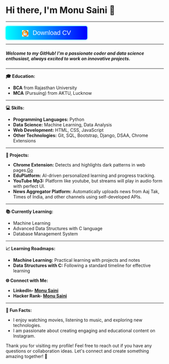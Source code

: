# Hi there, I'm Monu Saini 👋
---
<a href="/Monu Saini Resume.pdf" style="display: inline-block; text-decoration: none; color: white; padding: 10px 15px; border-radius: 5px; font-size: 20px; font-family: Arial, sans-serif; background: linear-gradient(to right, cyan, blue); box-shadow: 0 0 5px cyan; width: 230px; text-align: center;">
  <img src="cv.png" alt="icon" style="width:20px; height: 20px; vertical-align: middle; margin-right: 8px;" />
  <span>Download CV</span>
</a>

---
##### Welcome to my GitHub! I'm a passionate coder and data science enthusiast, always excited to work on innovative projects.

---

**🎓 Education:**
- **BCA** from Rajasthan University
- **MCA** (Pursuing) from AKTU, Lucknow
---

**💻 Skills:**
- **Programming Languages:** Python
- **Data Science:** Machine Learning, Data Analysis
- **Web Development:** HTML, CSS, JavaScript
- **Other Technologies:** Git, SQL, Bootstrap, Django, DSAA, Chrome Extensions
---

**🚀 Projects:**
- **Chrome Extension:** Detects and highlights dark patterns in web pages.[Go](https://projectksecure.blogspot.com/)
- **EduPlatform:** AI-driven personalized learning and progress tracking.
- **YouTube Mp3:** Platform like youtube, but streams will play in audio form with perfect UI. 
- **News Aggregator Platform:** Automatically uploads news from Aaj Tak, Times of India, and other channels using self-developed APIs.
---

**📚 Currently Learning:**
- Machine Learning
- Advanced Data Structures with C language
- Database Management System
---

**📈 Learning Roadmaps:**
- **Machine Learning:** Practical learning with projects and notes
- **Data Structures with C:** Following a standard timeline for effective learning

**🌐 Connect with Me:**
- **LinkedIn- [Monu Saini](https://www.linkedin.com/in/monupydev)**
- **Hacker Rank- [Monu Saini](https://www.hackerrank.com/profile/tech2saini)**

---



**🌟 Fun Facts:**
- I enjoy watching movies, listening to music, and exploring new technologies.
- I am passionate about creating engaging and educational content on Instagram.

Thank you for visiting my profile! Feel free to reach out if you have any questions or collaboration ideas. Let's connect and create something amazing together! 🚀
